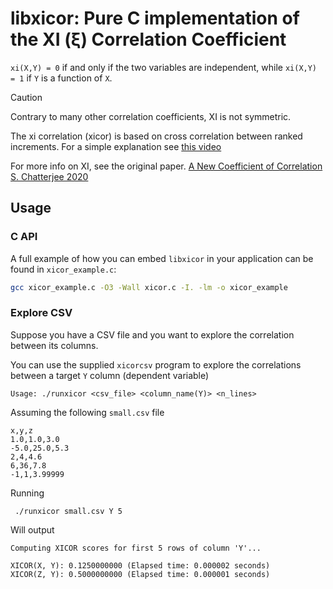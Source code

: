# libxicor: Pure C implementation of the XI (ξ) Correlation Coefficient

`xi(X,Y) = 0` if and only if the two variables are independent, while `xi(X,Y) = 1` if `Y` is a function of `X`.

> [!CAUTION]
> Contrary to many other correlation coefficients,
> XI is not symmetric.

The xi correlation (xicor) is based
on cross correlation between ranked increments.
For a simple explanation see [this video](https://www.youtube.com/watch?v=2OTHH8wz25c)

For more info on XI, see the original paper.
[A New Coefficient of Correlation S. Chatterjee 2020](https://gwern.net/doc/statistics/order/2020-chatterjee.pdf)

## Usage

### C API

A full example of how you can embed `libxicor` in your application
can be found in `xicor_example.c`:

```bash
gcc xicor_example.c -O3 -Wall xicor.c -I. -lm -o xicor_example
```

### Explore CSV

Suppose you have a CSV file and you want to explore the correlation between its columns. 

You can use the supplied `xicorcsv` program to explore
the correlations between a target `Y` column (dependent variable)

```
Usage: ./runxicor <csv_file> <column_name(Y)> <n_lines>
```

Assuming the following `small.csv` file 

```
x,y,z
1.0,1.0,3.0
-5.0,25.0,5.3
2,4,4.6
6,36,7.8
-1,1,3.99999
```

Running

```
 ./runxicor small.csv Y 5 
```

Will output 
```
Computing XICOR scores for first 5 rows of column 'Y'...

XICOR(X, Y): 0.1250000000 (Elapsed time: 0.000002 seconds)
XICOR(Z, Y): 0.5000000000 (Elapsed time: 0.000001 seconds)
```
